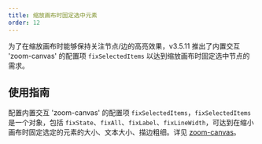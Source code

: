 ```yaml
---
title: 缩放画布时固定选中元素
order: 12
---
```


为了在缩放画布时能够保持关注节点/边的高亮效果，v3.5.11 推出了内置交互 'zoom-canvas' 的配置项 `fixSelectedItems` 以达到缩放画布时固定选中节点的需求。

## 使用指南

配置内置交互 'zoom-canvas' 的配置项 `fixSelectedItems`，`fixSelectedItems` 是一个对象，包括 `fixState`、`fixAll`、`fixLabel`、`fixLineWidth`，可达到在缩小画布时固定选定的元素的大小、文本大小、描边粗细。详见 [zoom-canvas](/zh/docs/manual/middle/states/defaultBehavior#zoom-canvas)。
